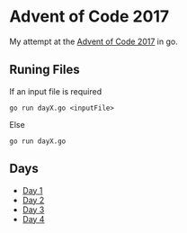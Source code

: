 
# Advent of Code 2017

My attempt at the [Advent of Code 2017](http://adventofcode.com/) in go.

## Runing Files

If an input file is required

  `go run dayX.go <inputFile>`

Else

  `go run dayX.go`

## Days
* [Day 1](https://github.com/tardisman5197/aoc2017/blob/master/d1/day1.go)
* [Day 2](https://github.com/tardisman5197/aoc2017/blob/master/d2/day2.go)
* [Day 3](https://github.com/tardisman5197/aoc2017/blob/master/d3/day3.go)
* [Day 4](https://github.com/tardisman5197/aoc2017/blob/master/d4/day4.go)
